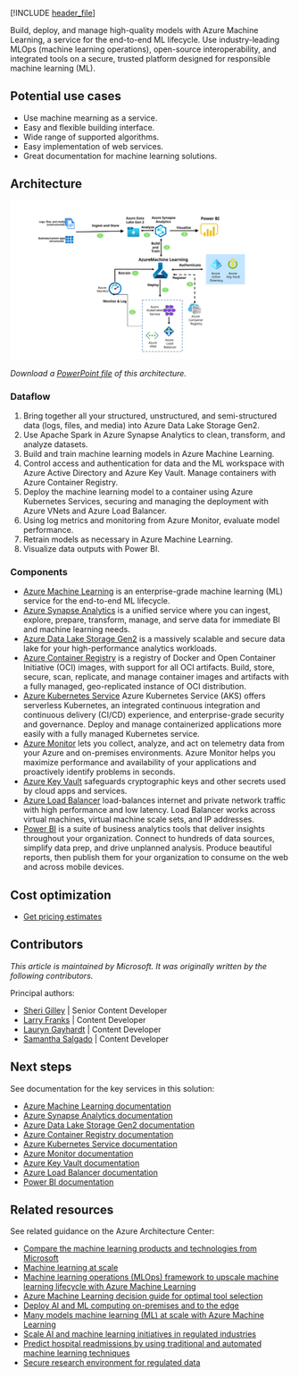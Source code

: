 [!INCLUDE [header_file](../../../includes/sol-idea-header.md)]

Build, deploy, and manage high-quality models with Azure Machine Learning, a service for the end-to-end ML lifecycle. Use industry-leading MLOps (machine learning operations), open-source interoperability, and integrated tools on a secure, trusted platform designed for responsible machine learning (ML).

## Potential use cases

* Use machine mearning as a service.
* Easy and flexible building interface.
* Wide range of supported algorithms.
* Easy implementation of web services.
* Great documentation for machine learning solutions.

## Architecture

![Diagram of a machine learning solution architecture using Azure Machine Learning with Azure services for storage, data analysis, monitoring, authenticating, and secure deployment.](../media/azure-machine-learning-solution-architecture.svg)

*Download a [PowerPoint file](https://arch-center.azureedge.net/azure-machine-learning-solution-architecture.pptx) of this architecture.*

### Dataflow

1. Bring together all your structured, unstructured, and semi-structured data (logs, files, and media) into Azure Data Lake Storage Gen2.
1. Use Apache Spark in Azure Synapse Analytics to clean, transform, and analyze datasets.
1. Build and train machine learning models in Azure Machine Learning.  
1. Control access and authentication for data and the ML workspace with Azure Active Directory and Azure Key Vault. Manage containers with Azure Container Registry.
1. Deploy the machine learning model to a container using Azure Kubernetes Services, securing and managing the deployment with Azure VNets and Azure Load Balancer.
1. Using log metrics and monitoring from Azure Monitor, evaluate model performance.
1. Retrain models as necessary in Azure Machine Learning.
1. Visualize data outputs with Power BI.

### Components

* [Azure Machine Learning](https://azure.microsoft.com/services/machine-learning) is an enterprise-grade machine learning (ML) service for the end-to-end ML lifecycle.
* [Azure Synapse Analytics](https://azure.microsoft.com/services/synapse-analytics) is a unified service where you can ingest, explore, prepare, transform, manage, and serve data for immediate BI and machine learning needs.
* [Azure Data Lake Storage Gen2](https://azure.microsoft.com/services/storage/data-lake-storage) is a massively scalable and secure data lake for your high-performance analytics workloads.
* [Azure Container Registry](https://azure.microsoft.com/services/container-registry) is a registry of Docker and Open Container Initiative (OCI) images, with support for all OCI artifacts. Build, store, secure, scan, replicate, and manage container images and artifacts with a fully managed, geo-replicated instance of OCI distribution.
* [Azure Kubernetes Service](https://azure.microsoft.com/services/kubernetes-service) Azure Kubernetes Service (AKS) offers serverless Kubernetes, an integrated continuous integration and continuous delivery (CI/CD) experience, and enterprise-grade security and governance. Deploy and manage containerized applications more easily with a fully managed Kubernetes service.
* [Azure Monitor](https://azure.microsoft.com/services/monitor) lets you collect, analyze, and act on telemetry data from your Azure and on-premises environments. Azure Monitor helps you maximize performance and availability of your applications and proactively identify problems in seconds.
* [Azure Key Vault](https://azure.microsoft.com/services/key-vault) safeguards cryptographic keys and other secrets used by cloud apps and services.
* [Azure Load Balancer](https://azure.microsoft.com/services/load-balancer) load-balances internet and private network traffic with high performance and low latency. Load Balancer works across virtual machines, virtual machine scale sets, and IP addresses.
* [Power BI](https://powerbi.microsoft.com) is a suite of business analytics tools that deliver insights throughout your organization. Connect to hundreds of data sources, simplify data prep, and drive unplanned analysis. Produce beautiful reports, then publish them for your organization to consume on the web and across mobile devices.

## Cost optimization

* [Get pricing estimates](https://azure.microsoft.com/pricing/details/machine-learning)

## Contributors

*This article is maintained by Microsoft. It was originally written by the following contributors.*

Principal authors:

* [Sheri Gilley](https://linkedin.com/in/sdgilley) | Senior Content Developer
* [Larry Franks](https://linkedin.com/in/larry-franks-88483811) | Content Developer
* [Lauryn Gayhardt](https://linkedin.com/in/lgayhardt) | Content Developer
* [Samantha Salgado](https://linkedin.com/in/sam-s-1978991b4) | Content Developer


## Next steps

See documentation for the key services in this solution:

* [Azure Machine Learning documentation](/azure/machine-learning)
* [Azure Synapse Analytics documentation](/azure/sql-data-warehouse)
* [Azure Data Lake Storage Gen2 documentation](/azure/storage/blobs/data-lake-storage-introduction)
* [Azure Container Registry documentation](/azure/container-registry)
* [Azure Kubernetes Service documentation](/azure/aks)
* [Azure Monitor documentation](/azure/azure-monitor)
* [Azure Key Vault documentation](/azure/key-vault/general/basic-concepts)
* [Azure Load Balancer documentation](/azure/load-balancer)
* [Power BI documentation](/power-bi)

## Related resources

See related guidance on the Azure Architecture Center:

* [Compare the machine learning products and technologies from Microsoft](/azure/architecture/data-guide/technology-choices/data-science-and-machine-learning)
* [Machine learning at scale](/azure/architecture/data-guide/big-data/machine-learning-at-scale)
* [Machine learning operations (MLOps) framework to upscale machine learning lifecycle with Azure Machine Learning](/azure/architecture/example-scenario/mlops/mlops-technical-paper)
* [Azure Machine Learning decision guide for optimal tool selection](/azure/architecture/example-scenario/mlops/aml-decision-tree)
* [Deploy AI and ML computing on-premises and to the edge](/azure/architecture/hybrid/deploy-ai-ml-azure-stack-edge)
* [Many models machine learning (ML) at scale with Azure Machine Learning](/azure/architecture/example-scenario/ai/many-models-machine-learning-azure-machine-learning)
* [Scale AI and machine learning initiatives in regulated industries](/azure/architecture/example-scenario/ai/scale-ai-and-machine-learning-in-regulated-industries)
* [Predict hospital readmissions by using traditional and automated machine learning techniques](/azure/architecture/example-scenario/ai/predict-hospital-readmissions-machine-learning)
* [Secure research environment for regulated data](/azure/architecture/example-scenario/ai/secure-compute-for-research)
